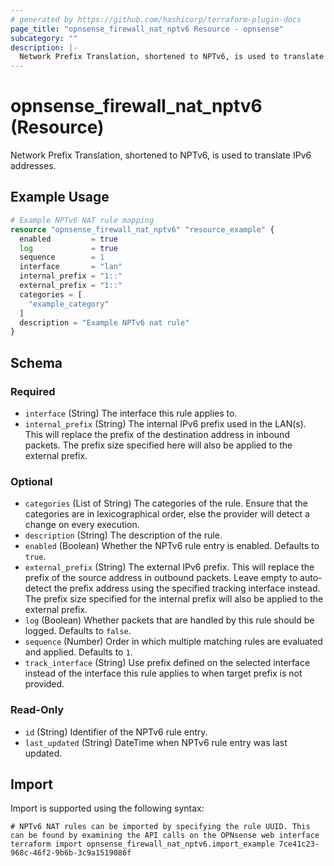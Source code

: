```yaml
---
# generated by https://github.com/hashicorp/terraform-plugin-docs
page_title: "opnsense_firewall_nat_nptv6 Resource - opnsense"
subcategory: ""
description: |-
  Network Prefix Translation, shortened to NPTv6, is used to translate IPv6 addresses.
---
```


# opnsense_firewall_nat_nptv6 (Resource)

Network Prefix Translation, shortened to NPTv6, is used to translate IPv6 addresses.

## Example Usage

```terraform
# Example NPTv6 NAT rule mapping
resource "opnsense_firewall_nat_nptv6" "resource_example" {
  enabled         = true
  log             = true
  sequence        = 1
  interface       = "lan"
  internal_prefix = "1::"
  external_prefix = "1::"
  categories = [
    "example_category"
  ]
  description = "Example NPTv6 nat rule"
}
```

<!-- schema generated by tfplugindocs -->
## Schema

### Required

- `interface` (String) The interface this rule applies to.
- `internal_prefix` (String) The internal IPv6 prefix used in the LAN(s). This will replace the prefix of the destination address in inbound packets. The prefix size specified here will also be applied to the external prefix.

### Optional

- `categories` (List of String) The categories of the rule. Ensure that the categories are in lexicographical order, else the provider will detect a change on every execution.
- `description` (String) The description of the rule.
- `enabled` (Boolean) Whether the NPTv6 rule entry is enabled. Defaults to `true`.
- `external_prefix` (String) The external IPv6 prefix. This will replace the prefix of the source address in outbound packets. Leave empty to auto-detect the prefix address using the specified tracking interface instead. The prefix size specified for the internal prefix will also be applied to the external prefix.
- `log` (Boolean) Whether packets that are handled by this rule should be logged. Defaults to `false`.
- `sequence` (Number) Order in which multiple matching rules are evaluated and applied. Defaults to `1`.
- `track_interface` (String) Use prefix defined on the selected interface instead of the interface this rule applies to when target prefix is not provided.

### Read-Only

- `id` (String) Identifier of the NPTv6 rule entry.
- `last_updated` (String) DateTime when NPTv6 rule entry was last updated.

## Import

Import is supported using the following syntax:

```shell
# NPTv6 NAT rules can be imported by specifying the rule UUID. This can be found by examining the API calls on the OPNsense web interface
terraform import opnsense_firewall_nat_nptv6.import_example 7ce41c23-968c-46f2-9b6b-3c9a1519086f
```
